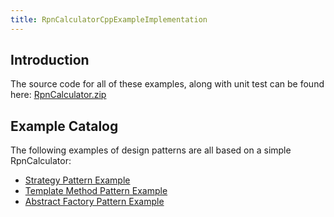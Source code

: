 ```yaml
---
title: RpnCalculatorCppExampleImplementation
---
```

## Introduction
The source code for all of these examples, along with unit test can be found here:
[RpnCalculator.zip](files/RpnCalculator.zip)

## Example Catalog
The following examples of design patterns are all based on a simple RpnCalculator:
* [Strategy Pattern Example](CppRpnCalculatorStrategyPatternExample)
* [Template Method Pattern Example](CppRpnCalculatorTemplateMethodPatternExample)
* [Abstract Factory Pattern Example](CppRpnCalculatorAbstractFactoryPatternExample)

